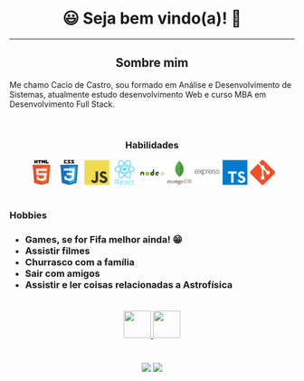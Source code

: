 <div>
   <h1 align="center">😃 Seja bem vindo(a)! 👋</h1>
   <hr />
   <div align="center">
      <h2> Sombre mim</h2>
      <p align="left">
         Me chamo Cacio de Castro, sou formado em Análise e Desenvolvimento de Sistemas, atualmente estudo
         desenvolvimento Web e curso MBA em Desenvolvimento Full Stack.
      </p>
      </br>
      <h3>Habilidades</h3>
      <img left="10px"
         src="https://raw.githubusercontent.com/devicons/devicon/master/icons/html5/html5-original-wordmark.svg"
         alt="html5" width="45" height="45" />
      <img left="10px"
         src="https://raw.githubusercontent.com/devicons/devicon/master/icons/css3/css3-original-wordmark.svg"
         alt="css3" width="45" height="45" />
      <img left="10px"
         src="https://raw.githubusercontent.com/devicons/devicon/master/icons/javascript/javascript-original.svg"
         alt="javascript" width="45" height="45" />
      <img left="10px"
         src="https://raw.githubusercontent.com/devicons/devicon/master/icons/react/react-original-wordmark.svg"
         alt="react" width="45" height="45" />
      <img left="10px"
         src="https://raw.githubusercontent.com/devicons/devicon/master/icons/nodejs/nodejs-original-wordmark.svg"
         alt="nodejs" width="45" height="45" />
      <img left="10px"
         src="https://raw.githubusercontent.com/devicons/devicon/master/icons/mongodb/mongodb-original-wordmark.svg"
         alt="mongodb" width="45" height="45" />
      <img left="10px"
         src="https://raw.githubusercontent.com/devicons/devicon/master/icons/express/express-original-wordmark.svg"
         alt="express" width="45" height="45" />
      <img left="10px"
         src="https://raw.githubusercontent.com/devicons/devicon/master/icons/typescript/typescript-plain.svg"
         alt="typescript" width="45" height="45" />
      <img left="10px" src="https://raw.githubusercontent.com/devicons/devicon/master/icons/git/git-original.svg"
         alt="git" width="45" height="45" />
   </div>
   </br>
   <h3>
   Hobbies
   <h3>
   <ul>
      <li> Games, se for Fifa melhor ainda! 😁</li>
      <li> Assistir filmes</li>
      <li> Churrasco com a família</li>
      <li> Sair com amigos</li>
      <li> Assistir e ler coisas relacionadas a Astrofísica</li>
   </ul>
   </br>
   <div align="center">
      <a href="https://github.com/kacyos?tab=repositories">
      <img src="https://cdn.iconscout.com/icon/free/png-256/github-108-438008.png" width="48px"
         height="48px" />
      </a>
      <a href="https://www.linkedin.com/in/cacio/">
      <img src="https://i.ibb.co/Kx2GSrT/linkedin.png" width="48px" height="48px" />
      </a>
   </div>
   </br></br>
   <div align="center">
      <img margin="40px" src="https://github-readme-stats.vercel.app/api/top-langs/?username=kacyos" />
      <img
         src="https://github-readme-stats.vercel.app/api?username=kacyos&show_icons=true&theme=radical" />
   </div>
</div>
